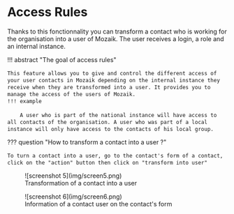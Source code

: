 
# Access Rules

Thanks to this fonctionnality you can transform a contact who is working for the organisation into a user of Mozaik. The user receives a login, a role and an internal instance.

!!! abstract "The goal of access rules"

    This feature allows you to give and control the different access of your user contacts in Mozaik depending on the internal instance they receive when they are transformed into a user. It provides you to manage the access of the users of Mozaik. 
    !!! example
    
        A user who is part of the national instance will have access to all contacts of the organisation. A user who was part of a local instance will only have access to the contacts of his local group.

??? question "How to transform a contact into a user ?"

    To turn a contact into a user, go to the contact's form of a contact, click on the "action" button then click on "transform into user"

<figure markdown>
![screenshot 5](img/screen5.png)
<figcaption>Transformation of a contact into a user</figcaption>
</figure>

<figure markdown>
![screenshot 6](img/screen6.png)
<figcaption>Information of a contact user on the contact's form</figcaption>
</figure>
